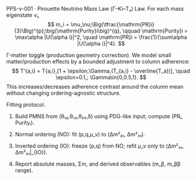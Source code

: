 PPS-ν-001 · Pirouette Neutrino Mass Law (Γ–Ki–Tₐ)
Law. For each mass eigenstate νᵢ,
$$ m_i = \mu_\nu;\Big(\tfrac{\mathrm{PR}i}{3}\Big)^{p};\big(\mathrm{Purity}i\big)^{q}, \qquad
\mathrm{Purity}i = \max\alpha |U{\alpha i}|^2, \quad \mathrm{PR}i = \frac{1}{\sum\alpha |U{\alpha i}|^4}. $$

Γ-matter toggle (production geometry correction).
We model small matter/production effects by a bounded adjustment to column adherence:
$$ T'{a,i} = T{a,i},[1 + \epsilon,\Gamma,(T_{a,i} - \overline{T_a})], \quad \epsilon=0.1,; \Gamma\in{0,0.5,1}. $$
This increases/decreases adherence contrast around the column mean without changing ordering-agnostic structure.

Fitting protocol.

1. Build PMNS from (θ₁₂,θ₁₃,θ₂₃,δ) using PDG-like input; compute (PRᵢ, Purityᵢ).

2. Normal ordering (NO): fit (p,q,μ_ν) to (Δm²₂₁, Δm²₃₁).

3. Inverted ordering (IO): freeze (p,q) from NO; refit μ_ν only to (Δm²₂₁, Δm²₃₁|_{IO}).

4. Report absolute masses, Σm, and derived observables (m_β, m_ββ range).